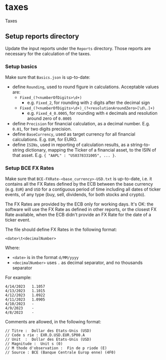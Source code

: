 # taxes
Taxes

## Setup reports directory
Update the input reports under the `Reports` directory.
Those reports are necessary for the calculation of the taxes.

### Setup basics

Make sure that `Basics.json` is up-to-date:
- define `Rounding`, used to round figure in calculations. Acceptable values are:
  - `Fixed_(?<numberOfDigits>\d+)`
	- e.g. `Fixed_2`, for rounding with `2` digits after the decimal sign
  - `Fixed_(?<numberOfDigits>\d+)_(?<resolutionAroundZero>[\d\.]+)` 
	- e.g. `Fixed_4_0.0005`, for rounding with `4` decimals and resolution around zero of `0.0005`
- define `Precision` for financial calculation, as a decimal number. E.g. `0.01`, for two digits precision.
- define `BaseCurrency`, used as target currency for all financial calculations. E.g. `EUR`, for EURO.
- define `ISINs`, used in reporting of calculation results, as a string-to-string dictionary, mapping the Ticker of a
  financial asset, to the ISIN of that asset. E.g. `{ "AAPL" : "US0378331005", ... }`.

### Setup BCE FX Rates

Make sure that `BCE-FXRate-<base_currency>-USD.txt` is up-to-date, i.e. it contains all the FX Rates defined by the ECB
between the base currency (e.g. `EUR`) and `USD` for a contiguous period of time including all dates of ticker events,
of any type (buy, sell, dividends, for both stocks and crypto).

The FX Rates are provided by the ECB only for working days. It's OK: the software will use the FX Rate as defined in
other reports, or the closest FX Rate available, when the ECB didn't provide an FX Rate for the date of a ticker event.

The file should define FX Rates in the following format:

```
<date>\t<decimalNumber>
```

Where:
- `<date>` is in the format `d/MM/yyyy`	
- `<decimalNumber>` uses `.` as decimal separator, and no thousands separator

For example:

```
4/14/2023	1.1057 
4/13/2023	1.1015
4/12/2023	1.0922
4/11/2023	1.0905
4/10/2023	-
4/9/2023	-
4/8/2023	-
```

Comments are allowed, in the following format:

```
// Titre :	Dollar des Etats-Unis (USD)
// Code s rie :	EXR.D.USD.EUR.SP00.A
// Unit  :	Dollar des Etats-Unis (USD)
// Magnitude :	Unit s (0)
// M thode d'observation :	Fin de p riode (E)
// Source :	BCE (Banque Centrale Europ enne) (4F0)
```




